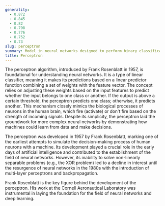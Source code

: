 ```yaml
---
generality:
  - 0.872
  - 0.845
  - 0.82
  - 0.798
  - 0.776
  - 0.752
  - 0.73
slug: perceptron
summary: Model in neural networks designed to perform binary classification tasks by mimicking the decision-making process of a single neuron.
title: Perceptron
---
```


The perceptron algorithm, introduced by Frank Rosenblatt in 1957, is foundational for understanding neural networks. It is a type of linear classifier, meaning it makes its predictions based on a linear predictor function combining a set of weights with the feature vector. The concept relies on adjusting these weights based on the input features to predict whether the input belongs to one class or another. If the output is above a certain threshold, the perceptron predicts one class; otherwise, it predicts another. This mechanism closely mimics the biological processes of neurons in the human brain, which fire (activate) or don't fire based on the strength of incoming signals. Despite its simplicity, the perceptron laid the groundwork for more complex neural networks by demonstrating how machines could learn from data and make decisions.

The perceptron was developed in 1957 by Frank Rosenblatt, marking one of the earliest attempts to simulate the decision-making process of human neurons with a machine. Its development played a crucial role in the early days of artificial intelligence and contributed to the establishment of the field of neural networks. However, its inability to solve non-linearly separable problems (e.g., the XOR problem) led to a decline in interest until the resurgence of neural networks in the 1980s with the introduction of multi-layer perceptrons and backpropagation.

Frank Rosenblatt is the key figure behind the development of the perceptron. His work at the Cornell Aeronautical Laboratory was instrumental in laying the foundation for the field of neural networks and deep learning.
